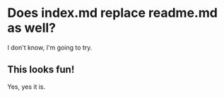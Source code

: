 # Does index.md replace readme.md as well?
I don't know, I'm going to try.

## This looks fun!
Yes, yes it is.
